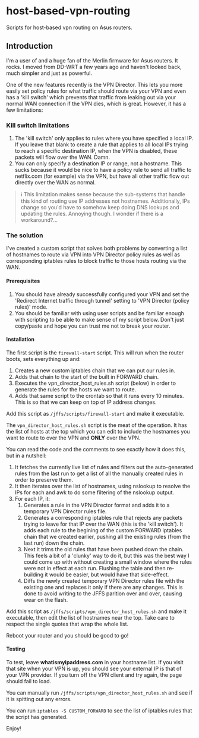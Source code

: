 # host-based-vpn-routing
Scripts for host-based vpn routing on Asus routers.

## Introduction
I'm a user of and a huge fan of the Merlin firmware for Asus routers. It rocks. I moved from DD-WRT a few years ago and haven't looked back, much simpler and just as powerful.

One of the new features recently is the VPN Director. This lets you more easily set policy rules for what traffic should route via your VPN and even has a 'kill switch' which prevents that traffic from leaking out via your normal WAN connection if the VPN dies, which is great. However, it has a few limitations:

### Kill switch limitations
1. The 'kill switch' only applies to rules where you have specified a local IP. If you leave that blank to create a rule that applies to all local IPs trying to reach a specific destination IP, when the VPN is disabled, these packets will flow over the WAN. Damn.
2. You can only specify a destination IP or range, not a hostname. This sucks because it would be nice to have a policy rule to send all traffic to netflix.com (for example) via the VPN, but have all other traffic flow out directly over the WAN as normal.
  > :information_source: This limitation makes sense because the sub-systems that handle this kind of routing use IP addresses not hostnames. Additionally, IPs change so you'd have to somehow keep doing DNS lookups and updating the rules. Annoying though. I wonder if there is a workaround?...

### The solution

I've created a custom script that solves both problems by converting a list of hostnames to route via VPN into VPN Director policy rules as well as corresponding iptables rules to block traffic to those hosts routing via the WAN.

#### Prerequisites
1. You should have already successfully configured your VPN and set the 'Redirect Internet traffic through tunnel' setting to 'VPN Director (policy rules)' mode.
2. You should be familiar with using user scripts and be familiar enough with scripting to be able to make sense of my script below. Don't just copy/paste and hope you can trust me not to break your router.

#### Installation
The first script is the `firewall-start` script. This will run when the router boots, sets everything up and:

1. Creates a new custom iptables chain that we can put our rules in.
2. Adds that chain to the start of the built in FORWARD chain.
3. Executes the vpn_director_host_rules.sh script (below) in order to generate the rules for the hosts we want to route.
4. Adds that same script to the crontab so that it runs every 10 minutes. This is so that we can keep on top of IP address changes.

Add this script as `/jffs/scripts/firewall-start` and make it executable.

The `vpn_director_host_rules.sh` script is the meat of the operation. It has the list of hosts at the top which you can edit to include the hostnames you want to route to over the VPN and **ONLY** over the VPN.

You can read the code and the comments to see exactly how it does this, but in a nutshell:

1. It fetches the currently live list of rules and filters out the auto-generated rules from the last run to get a list of all the manually created rules in order to preserve them.
2. It then iterates over the list of hostnames, using nslookup to resolve the IPs for each and awk to do some filtering of the nslookup output.
3. For each IP, it:
	1. Generates a rule in the VPN Director format and adds it to a temporary VPN Director rules file.
	2. Generates a corresponding iptables rule that rejects any packets trying to leave for that IP over the WAN (this is the 'kill switch'). It adds each rule to the begining of the custom FORWARD iptables chain that we created earlier, pushing all the existing rules (from the last run) down the chain.
	3. Next it trims the old rules that have been pushed down the chain. This feels a bit of a 'clunky' way to do it, but this was the best way I could come up with without creating a small window where the rules were not in effect at each run. Flushing the table and then re-building it would be easier, but would have that side-effect.
	4. Diffs the newly created temporary VPN Director rules file with the existing one and replaces it only if there are any changes. This is done to avoid writing to the JFFS parition over and over, causing wear on the flash.

Add this script as `/jffs/scripts/vpn_director_host_rules.sh` and make it executable, then edit the list of hostnames near the top. Take care to respect the single quotes that wrap the whole list.

Reboot your router and you should be good to go!

#### Testing
To test, leave **whatismyipaddress.com** in your hostname list. If you visit that site when your VPN is up, you should see your external IP is that of your VPN provider. If you turn off the VPN client and try again, the page should fail to load.

You can manually run `/jffs/scripts/vpn_director_host_rules.sh` and see if it is spitting out any errors.

You can run `iptables -S CUSTOM_FORWARD` to see the list of iptables rules that the script has generated.

Enjoy!
